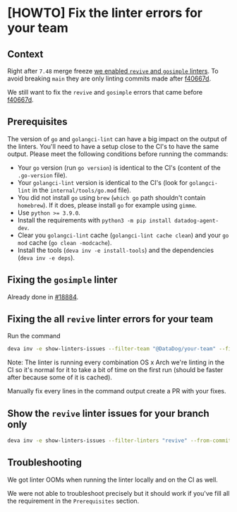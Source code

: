 
# [HOWTO] Fix the linter errors for your team

## Context

Right after `7.48` merge freeze [we enabled `revive` and `gosimple` linters](https://github.com/DataDog/datadog-agent/pull/18805). To avoid breaking `main` they are only linting commits made after [f40667d](https://github.com/DataDog/datadog-agent/commit/f40667d3841c6339be0d00d53e54a4a63f43f11e).

We still want to fix the `revive` and `gosimple` errors that came before [f40667d](https://github.com/DataDog/datadog-agent/commit/f40667d3841c6339be0d00d53e54a4a63f43f11e).


## Prerequisites

The version of `go` and `golangci-lint` can have a big impact on the output of the linters. You'll need to have a setup close to the CI's to have the same output. Please meet the following conditions before running the commands:
- Your `go` version (run `go version`) is identical to the CI's (content of the `.go-version` file).
- Your `golangci-lint` version is identical to the CI's (look for `golangci-lint` in the `internal/tools/go.mod` file).
- You did not install `go` using `brew` (`which go` path shouldn't contain `homebrew`). If it does, please install `go` for example using `gimme`.
- Use `python >= 3.9.0`.
- Install the requirements with `python3 -m pip install datadog-agent-dev`.
- Clear you `golangci-lint` cache (`golangci-lint cache clean`) and your `go mod` cache (`go clean -modcache`).
- Install the tools (`deva inv -e install-tools`) and the dependencies (`deva inv -e deps`).

## Fixing the `gosimple` linter

Already done in [#18884](https://github.com/DataDog/datadog-agent/pull/18884).


## Fixing the all `revive` linter errors for your team

Run the command

```bash
deva inv -e show-linters-issues --filter-team "@DataDog/your-team" --filter-linters "revive"
```

Note: The linter is running every combination OS x Arch we're linting in the CI so it's normal for it to take a bit of time on the first run (should be faster after because some of it is cached).

Manually fix every lines in the command output create a PR with your fixes.

## Show the `revive` linter issues for your branch only

```bash
deva inv -e show-linters-issues --filter-linters "revive" --from-commit-hash "main"
```


## Troubleshooting

We got linter OOMs when running the linter locally and on the CI as well.

We were not able to troubleshoot precisely but it should work if you've fill all the requirement in the `Prerequisites` section.
